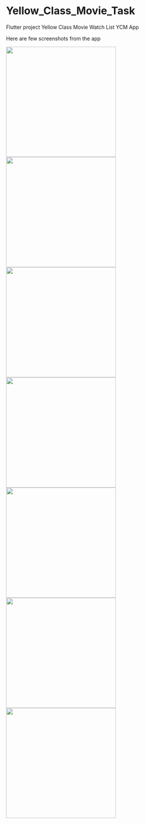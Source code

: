 # Yellow_Class_Movie_Task

Flutter project
Yellow Class Movie Watch List 
YCM App

Here are few screenshots from the app

<img src="ReadmeImages/s1.jpeg" width="300">

<img src="ReadmeImages/s2.jpeg" width="300">

<img src="ReadmeImages/s3.jpeg" width="300">

<img src="ReadmeImages/s4.jpeg" width="300">

<img src="ReadmeImages/s5.jpeg" width="300">

<img src="ReadmeImages/s6.jpeg" width="300">

<img src="ReadmeImages/s7.jpeg" width="300">

